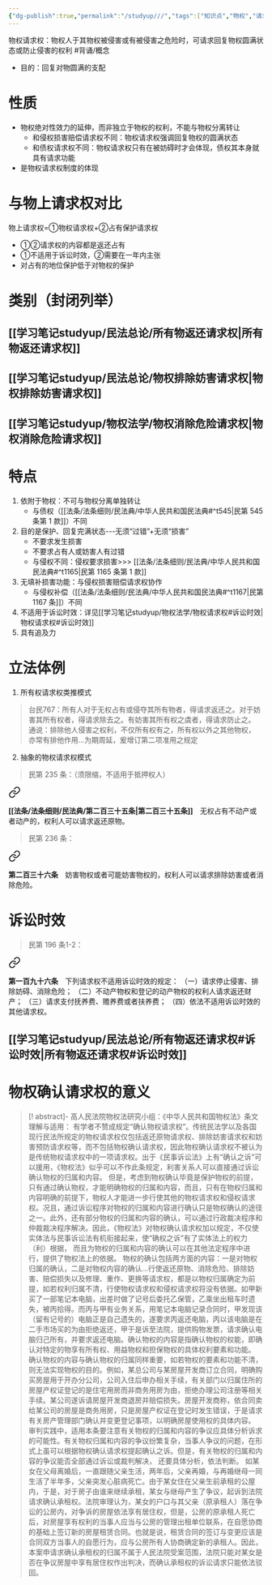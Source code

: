 ```yaml
---
{"dg-publish":true,"permalink":"/studyup///","tags":["知识点","物权","请求权"]}
---
```


物权请求权：物权人于其物权被侵害或有被侵害之危险时，可请求回复物权圆满状态或防止侵害的权利 #背诵/概念 
- 目的：回复对物圆满的支配
# 性质
- 物权绝对性效力的延伸，而非独立于物权的权利，不能与物权分离转让
	- 和侵权损害赔偿请求权不同：物权请求权强调回复物权的圆满状态
	- 和债权请求权不同：物权请求权只有在被妨碍时才会体现，债权其本身就具有请求功能
- 是物权请求权制度的体现
# 与物上请求权对比
物上请求权=①物权请求权+②占有保护请求权
- ①②请求权的内容都是返还占有
- ①不适用于诉讼时效，②需要在一年内主张
- 对占有的地位保护低于对物权的保护
# 类别（封闭列举）
## [[学习笔记studyup/民法总论/所有物返还请求权\|所有物返还请求权]]
## [[学习笔记studyup/民法总论/物权排除妨害请求权\|物权排除妨害请求权]]
## [[学习笔记studyup/物权法学/物权消除危险请求权\|物权消除危险请求权]]

# 特点
1. 依附于物权：不可与物权分离单独转让
	- 与债权（[[法条/法条细则/民法典/中华人民共和国民法典#^t545\|民第 545 条第 1 款]]）不同
2. 目的是保护、回复完满状态---无须“过错”+无须“损害”
	- 不要求发生损害
	- 不要求占有人或妨害人有过错
	- 与侵权不同：侵权要求损害>>> [[法条/法条细则/民法典/中华人民共和国民法典#^t1165\|民第 1165 条第 1 款]]
3. 无填补损害功能：与侵权损害赔偿请求权协作
	- 与侵权补偿（[[法条/法条细则/民法典/中华人民共和国民法典#^t1167\|民第 1167 条]]）不同
4. 不适用于诉讼时效：详见[[学习笔记studyup/物权法学/物权请求权#诉讼时效\|物权请求权#诉讼时效]]
5. 具有追及力
# 立法体例
1. 所有权请求权类推模式
>台民767：所有人对于无权占有或侵夺其所有物者，得请求返还之。对于妨害其所有权者，得请求除去之。有妨害其所有权之虞者，得请求防止之。
>通说：排除他人侵害之权利，不仅所有权有之，所有权以外之其他物权， 亦常有排他作用…为期周延，爰增订第二项准用之规定

2. 抽象的物权请求权模式
>民第 235 条：（须限缩，不适用于抵押权人）
<div class="transclusion internal-embed is-loaded"><a class="markdown-embed-link" href="/////#t235" aria-label="Open link"><svg xmlns="http://www.w3.org/2000/svg" width="24" height="24" viewBox="0 0 24 24" fill="none" stroke="currentColor" stroke-width="2" stroke-linecap="round" stroke-linejoin="round" class="svg-icon lucide-link"><path d="M10 13a5 5 0 0 0 7.54.54l3-3a5 5 0 0 0-7.07-7.07l-1.72 1.71"></path><path d="M14 11a5 5 0 0 0-7.54-.54l-3 3a5 5 0 0 0 7.07 7.07l1.71-1.71"></path></svg></a><div class="markdown-embed">



**[[法条/法条细则/民法典/第二百三十五条\|第二百三十五条]]**　无权占有不动产或者动产的，权利人可以请求返还原物。 

</div></div>


>民第 236 条：
<div class="transclusion internal-embed is-loaded"><a class="markdown-embed-link" href="/////#t236" aria-label="Open link"><svg xmlns="http://www.w3.org/2000/svg" width="24" height="24" viewBox="0 0 24 24" fill="none" stroke="currentColor" stroke-width="2" stroke-linecap="round" stroke-linejoin="round" class="svg-icon lucide-link"><path d="M10 13a5 5 0 0 0 7.54.54l3-3a5 5 0 0 0-7.07-7.07l-1.72 1.71"></path><path d="M14 11a5 5 0 0 0-7.54-.54l-3 3a5 5 0 0 0 7.07 7.07l1.71-1.71"></path></svg></a><div class="markdown-embed">



**第二百三十六条**　妨害物权或者可能妨害物权的，权利人可以请求排除妨害或者消除危险。 

</div></div>

# 诉讼时效
>民第 196 条1-2：
<div class="transclusion internal-embed is-loaded"><a class="markdown-embed-link" href="/////#t196" aria-label="Open link"><svg xmlns="http://www.w3.org/2000/svg" width="24" height="24" viewBox="0 0 24 24" fill="none" stroke="currentColor" stroke-width="2" stroke-linecap="round" stroke-linejoin="round" class="svg-icon lucide-link"><path d="M10 13a5 5 0 0 0 7.54.54l3-3a5 5 0 0 0-7.07-7.07l-1.72 1.71"></path><path d="M14 11a5 5 0 0 0-7.54-.54l-3 3a5 5 0 0 0 7.07 7.07l1.71-1.71"></path></svg></a><div class="markdown-embed">



**第一百九十六条**　下列请求权不适用诉讼时效的规定：
（一）请求停止侵害、排除妨碍、消除危险；
（二）不动产物权和登记的动产物权的权利人请求返还财产；
（三）请求支付抚养费、赡养费或者扶养费；
（四）依法不适用诉讼时效的其他请求权。 

</div></div>

## [[学习笔记studyup/民法总论/所有物返还请求权#诉讼时效\|所有物返还请求权#诉讼时效]]
# 物权确认请求权的意义
>[! abstract]- 高人民法院物权法研究小组：《中华人民共和国物权法》条文理解与适用：
>有学者不赞成规定“确认物权请求权”。传统民法学以及各国现行民法所规定的物权请求权仅包括返还原物请求权、排除妨害请求权和妨害预防请求权等，而不包括物权确认请求权，因此物权确认请求权不被认为是传统物权请求权中的一项请求权。出于《民事诉讼法》上有“确认之诉”可以援用，《物权法》似乎可以不作此条规定，利害关系人可以直接通过诉讼确认物权的归属和内容。
>但是，考虑到物权确认毕竟是保护物权的前提，只有通过确认物权，才能明确物权的归属和内容，而且，只有在物权归属和内容明确的前提下，物权人才能进一步行使其他的物权请求权和侵权请求权。况且，通过诉讼程序对物权的归属和内容进行确认只是物权确认的途径之一。此外，还有部分物权的归属和内容的确认，可以通过行政裁决程序和仲裁裁决程序解决。因此，《物权法》对物权确认请求权加以规定，不仅使实体法与民事诉讼法有机衔接起来，使“确权之诉”有了实体法上的权力（利）根据， 而且为物权的归属和内容的确认可以在其他法定程序中进行，提供了物权法上的依据。
>物权的确认包括两方面的内容：一是对物权归属的确认，二是对物权内容的确认…行使返还原物、消除危险、排除妨害、赔偿损失以及修理、重作、更换等请求权，都是以物权归属确定为前提，如若权利归属不清，行使物权请求权和侵权请求权将没有依据。如甲新买了一部笔记本电脑，出差时做了记号后委托乙保管，乙乘坐出租车时遗失，被丙拾得。而丙与甲有业务关系，用笔记本电脑记录合同时，甲发现该（留有记号的）电脑正是自己遗失的，遂要求丙返还电脑，丙以该电脑是在二手市场买的为由拒绝返还，甲于是诉至法院，提供购物发票，请求确认电脑归己所有，并要求返还电脑。确认物权的内容是指确认物权的权能，即确认对特定的物享有所有权、用益物权和担保物权的具体权利要素和功能。
>确认物权的内容与确认物权的归属同样重要，如若物权的要素和功能不清，则无法实现物权的目的。例如，某总公司与某房屋开发商订立合同，明确购买房屋用于开办分公司，公司入住后申办相关手续，有关部门以归属住所的房屋产权证登记的是住宅用房而非商务用房为由，拒绝办理公司注册等相关手续。某公司遂诉请房屋开发商退房并赔偿损失。房屋开发商称，依合同卖给某公司的房屋是商务用房，只是房屋产权证在登记时发生错误，于是请求有关房产管理部门确认并变更登记事项，以明确房屋使用权的具体内容。
>审判实践中，适用本条要注意有关物权的归属和内容的争议应具体分析诉求的可能性。有关物权归属和内容的争议纷繁复杂，当事人争议的问题，在形式上虽可以根据物权确认请求权提起确认之诉。但是，有关物权的归属和内容的争议能否全部通过诉讼或裁判解决， 还要具体分析，依法判断。
>如某女在父母离婚后，一直跟随父亲生活，两年后，父亲再婚，与再婚继母一同生活了半年多，父亲突发心脏病死亡。由于某女住在父亲生前承租的公屋内，于是，对于房子由谁来继续承租，某女与继母产生了争议，起诉到法院请求确认承租权。法院审理认为，某女的户口与其父亲（原承租人）落在争讼的公房内，对争诉的房屋依法享有居住权，但是，公房的原承租人死亡后，对房屋享有权利的当事人应当与公房的管理出租单位联系，在自愿协商的基础上签订新的房屋租赁合同。也就是说，租赁合同的签订与变更应该是合同双方当事人的自愿行为，应与公房所有人协商确定新的承租人。因此，本案申请求确认承租权的归属不属于人民法院受案范围，法院只能对某女是否在争议房屋中享有居住权作出判决，而确认承租权的诉讼请求只能依法驳回。

